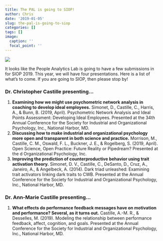 ```yaml
---
title: The PAL is going to SIOP!
author: Chris
date: '2019-01-05'
slug: the-pal-is-going-to-siop
categories: []
tags: []
image:
  caption: ''
  focal_point: ''
---
```


![](/post/2019-01-05-the-pal-is-going-to-siop_files/2019_banner.jpg)

It looks like the People Analytics Lab is going to have a few submissions in for SIOP 2019. This year, we will have four presentations. Here is a list of what’s to come. If you are going to SIOP, then please stop by!

### Dr. Christopher Castille presenting…

1. **Examining how we might use psychometric network analysis in coaching to develop ideal employees.** Simonet, D., Castille, C., Harris, A., & Bunn, B. (2019, April). Psychometric Network Analysis and Ideal Points Assessment: Developing Ideal Employees. Presented at the 34th Annual Conference for the Society for Industrial and Organizational Psychology, Inc., National Harbor, MD.
2. **Discussing how to make industrial and organizational psychology more open and transparent in both science and practice.** Morrison, M., Castille, C. M., Oswald, F. L., Buckner, J. E., & Rogelberg, S. (2019, April). Open Science, Open Practice: Future Reality or Pipedream? Presented at the d Organizational Psychology, Inc.
3. **Improving the prediction of counterproductive behavior using trait activation theory.** Simonet, D. V., Castille, C., DeSanto, D., Cruz, A., Janeiro, A., & Angelbeck, A. (2014). Dark triad unleashed: Examining trait activators linking dark traits to CWB. Presented at the Annual Conference for the Society for Industrial and Organizational Psychology, Inc., National Harbor, MD.

### Dr. Ann-Marie Castille presenting…

1. **What effects do performance feedback messages have on motivation and performance? Several, as it turns out.** Castille, A.-M. R., & Desselles, M. (2019). Modeling the relationship between performance feedback, affect, cognition, and goals. Presented at the Annual Conference for the Society for Industrial and Organizational Psychology, Inc., National Harbor, MD.
